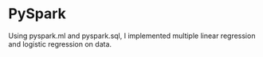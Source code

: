# PySpark
Using pyspark.ml and pyspark.sql, I implemented multiple linear regression and logistic regression on data.
